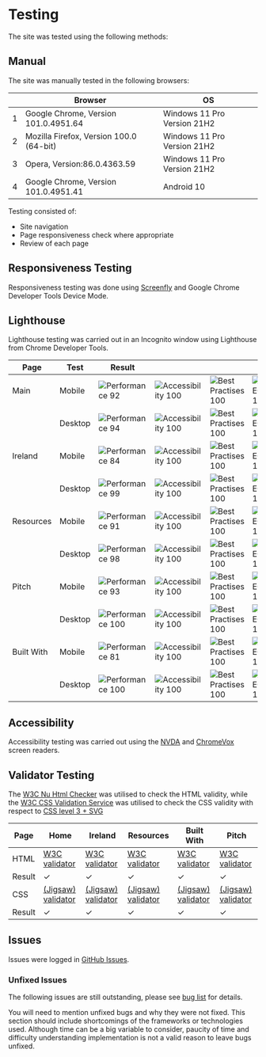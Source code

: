 # Testing 

The site was tested using the following methods:

## Manual 
The site was manually tested in the following browsers:

|   | Browser | OS | 
|---|---------|----|
| 1 | Google Chrome, Version 101.0.4951.64 | Windows 11 Pro Version 21H2 |
| 2 | Mozilla Firefox, Version 100.0 (64-bit) | Windows 11 Pro Version 21H2 |
| 3 | Opera, Version:86.0.4363.59 | Windows 11 Pro Version 21H2 |
| 4 | Google Chrome, Version 101.0.4951.41 | Android 10 |

Testing consisted of:
- Site navigation
- Page responsiveness check where appropriate
- Review of each page

## Responsiveness Testing

Responsiveness testing was done using [Screenfly](https://screenfly.org/#u=https%3A//ibuttimer.github.io/hockey-history/&w=1024&h=600&s=1) and Google Chrome Developer Tools Device Mode.

## Lighthouse

Lighthouse testing was carried out in an Incognito window using Lighthouse from Chrome Developer Tools.

| Page | Test | Result |  |  |  | Report |
|-|-|-|-|-|-|-|
| Main | Mobile | ![Performance 92](https://img.shields.io/badge/Performance-92-brightgreen) | ![Accessibility 100](https://img.shields.io/badge/Accessibility-100-brightgreen) | ![Best Practises 100](https://img.shields.io/badge/Best%20Practises-100-brightgreen) |![SEO 100](https://img.shields.io/badge/SEO-100-brightgreen) |[home-mobile](https://ibuttimer.github.io/hockey-history/test/lighthouse/ibuttimer.github.io_2022-05-12_15-34-07-home-mobile.html) |
|     | Desktop | ![Performance 94](https://img.shields.io/badge/Performance-94-brightgreen) | ![Accessibility 100](https://img.shields.io/badge/Accessibility-100-brightgreen) | ![Best Practises 100](https://img.shields.io/badge/Best%20Practises-100-brightgreen) |![SEO 100](https://img.shields.io/badge/SEO-100-brightgreen) |[home-desktop](https://ibuttimer.github.io/hockey-history/test/lighthouse/ibuttimer.github.io_2022-05-12_15-35-36-home-desktop.html) |
| Ireland | Mobile | ![Performance 84](https://img.shields.io/badge/Performance-84-orange) | ![Accessibility 100](https://img.shields.io/badge/Accessibility-100-brightgreen) | ![Best Practises 100](https://img.shields.io/badge/Best%20Practises-100-brightgreen) |![SEO 100](https://img.shields.io/badge/SEO-100-brightgreen) |[home-mobile](https://ibuttimer.github.io/hockey-history/test/lighthouse/ibuttimer.github.io_2022-05-12_15-37-20-ireland-mobile.html) |
|     | Desktop | ![Performance 99](https://img.shields.io/badge/Performance-99-brightgreen) | ![Accessibility 100](https://img.shields.io/badge/Accessibility-100-brightgreen) | ![Best Practises 100](https://img.shields.io/badge/Best%20Practises-100-brightgreen) |![SEO 100](https://img.shields.io/badge/SEO-100-brightgreen) |[home-desktop](https://ibuttimer.github.io/hockey-history/test/lighthouse/ibuttimer.github.io_2022-05-12_15-37-20-ireland-desktop.html) |
| Resources | Mobile | ![Performance 91](https://img.shields.io/badge/Performance-91-brightgreen) | ![Accessibility 100](https://img.shields.io/badge/Accessibility-100-brightgreen) | ![Best Practises 100](https://img.shields.io/badge/Best%20Practises-100-brightgreen) |![SEO 100](https://img.shields.io/badge/SEO-100-brightgreen) |[home-mobile](https://ibuttimer.github.io/hockey-history/test/lighthouse/ibuttimer.github.io_2022-05-12_15-38-32-resources-mobile.html) |
|     | Desktop | ![Performance 98](https://img.shields.io/badge/Performance-98-brightgreen) | ![Accessibility 100](https://img.shields.io/badge/Accessibility-100-brightgreen) | ![Best Practises 100](https://img.shields.io/badge/Best%20Practises-100-brightgreen) |![SEO 100](https://img.shields.io/badge/SEO-100-brightgreen) |[home-desktop](https://ibuttimer.github.io/hockey-history/test/lighthouse/ibuttimer.github.io_2022-05-12_15-39-06-resources-desktop.html) |
| Pitch | Mobile | ![Performance 93](https://img.shields.io/badge/Performance-93-brightgreen) | ![Accessibility 100](https://img.shields.io/badge/Accessibility-100-brightgreen) | ![Best Practises 100](https://img.shields.io/badge/Best%20Practises-100-brightgreen) |![SEO 100](https://img.shields.io/badge/SEO-100-brightgreen) |[home-mobile](https://ibuttimer.github.io/hockey-history/test/lighthouse/ibuttimer.github.io_2022-05-12_15-40-16-pitch-mobile.html) |
|     | Desktop | ![Performance 100](https://img.shields.io/badge/Performance-100-brightgreen) | ![Accessibility 100](https://img.shields.io/badge/Accessibility-100-brightgreen) | ![Best Practises 100](https://img.shields.io/badge/Best%20Practises-100-brightgreen) |![SEO 100](https://img.shields.io/badge/SEO-100-brightgreen) |[home-desktop](https://ibuttimer.github.io/hockey-history/test/lighthouse/ibuttimer.github.io_2022-05-12_15-40-54-pitch-desktop.html) |
| Built With | Mobile | ![Performance 81](https://img.shields.io/badge/Performance-81-orange) | ![Accessibility 100](https://img.shields.io/badge/Accessibility-100-brightgreen) | ![Best Practises 100](https://img.shields.io/badge/Best%20Practises-100-brightgreen) |![SEO 100](https://img.shields.io/badge/SEO-100-brightgreen) |[home-mobile](https://ibuttimer.github.io/hockey-history/test/lighthouse/ibuttimer.github.io_2022-05-12_15-42-13-builtwith-mobile.html) |
|     | Desktop | ![Performance 100](https://img.shields.io/badge/Performance-100-brightgreen) | ![Accessibility 100](https://img.shields.io/badge/Accessibility-100-brightgreen) | ![Best Practises 100](https://img.shields.io/badge/Best%20Practises-100-brightgreen) |![SEO 100](https://img.shields.io/badge/SEO-100-brightgreen) |[home-desktop](https://ibuttimer.github.io/hockey-history/test/lighthouse/ibuttimer.github.io_2022-05-12_15-42-57-builtwith-desktop.html) |


## Accessibility
Accessibility testing was carried out using the [NVDA](https://www.nvaccess.org/) and [ChromeVox](https://chrome.google.com/webstore/detail/screen-reader/kgejglhpjiefppelpmljglcjbhoiplfn?hl=en) screen readers.


## Validator Testing 

The [W3C Nu Html Checker](https://validator.w3.org/nu/) was utilised to check the HTML validity, while the [W3C CSS Validation Service](https://jigsaw.w3.org/css-validator/) was utilised to check the CSS validity with respect to [CSS level 3 + SVG](https://www.w3.org/Style/CSS/current-work.html.)

| Page | Home | Ireland | Resources | Built With | Pitch |
|------|------|---------|-----------|------------|-------|
| HTML | [W3C validator](https://validator.w3.org/nu/?showsource=yes&doc=https%3A%2F%2Fibuttimer.github.io%2Fhockey-history%2Findex.html) | [W3C validator](https://validator.w3.org/nu/?showsource=yes&doc=https%3A%2F%2Fibuttimer.github.io%2Fhockey-history%2Fireland.html) | [W3C validator](https://validator.w3.org/nu/?showsource=yes&doc=https%3A%2F%2Fibuttimer.github.io%2Fhockey-history%2Fresources.html) | [W3C validator](https://validator.w3.org/nu/?showsource=yes&doc=https%3A%2F%2Fibuttimer.github.io%2Fhockey-history%2Fbuiltwith.html) | [W3C validator](https://validator.w3.org/nu/?showsource=yes&doc=https%3A%2F%2Fibuttimer.github.io%2Fhockey-history%2Fpitch.html) |
| Result | &check; | &check; | &check; | &check; | &check; |
| CSS | [(Jigsaw) validator](https://jigsaw.w3.org/css-validator/validator?uri=https%3A%2F%2Fibuttimer.github.io%2Fhockey-history%2Findex.html&profile=css3svg&usermedium=all&warning=1&vextwarning=&lang=en) | [(Jigsaw) validator](https://jigsaw.w3.org/css-validator/validator?uri=https%3A%2F%2Fibuttimer.github.io%2Fhockey-history%2Fireland.html&profile=css3svg&usermedium=all&warning=1&vextwarning=&lang=en) | [(Jigsaw) validator](https://jigsaw.w3.org/css-validator/validator?uri=https%3A%2F%2Fibuttimer.github.io%2Fhockey-history%2Fresources.html&profile=css3svg&usermedium=all&warning=1&vextwarning=&lang=en) | [(Jigsaw) validator](https://jigsaw.w3.org/css-validator/validator?uri=https%3A%2F%2Fibuttimer.github.io%2Fhockey-history%2Fbuiltwith.html&profile=css3svg&usermedium=all&warning=1&vextwarning=&lang=en) | [(Jigsaw) validator](https://jigsaw.w3.org/css-validator/validator?uri=https%3A%2F%2Fibuttimer.github.io%2Fhockey-history%2Fpitch.html&profile=css3svg&usermedium=all&warning=1&vextwarning=&lang=en) |
| Result | &check; | &check; | &check; | &check; | &check; |


## Issues

Issues were logged in [GitHub Issues](https://github.com/ibuttimer/hockey-history/issues).

### Unfixed Issues

The following issues are still outstanding, please see [bug list](https://github.com/ibuttimer/hockey-history/issues?q=is%3Aissue+is%3Aopen+label%3Abug) for details.



You will need to mention unfixed bugs and why they were not fixed. This section should include shortcomings of the frameworks or technologies used. Although time can be a big variable to consider, paucity of time and difficulty understanding implementation is not a valid reason to leave bugs unfixed. 

